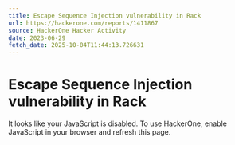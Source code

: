 ```yaml
---
title: Escape Sequence Injection vulnerability in Rack
url: https://hackerone.com/reports/1411867
source: HackerOne Hacker Activity
date: 2023-06-29
fetch_date: 2025-10-04T11:44:13.726631
---
```


# Escape Sequence Injection vulnerability in Rack

It looks like your JavaScript is disabled. To use HackerOne, enable JavaScript in your browser and refresh this page.